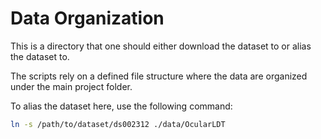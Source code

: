 # Data Organization

This is a directory that one should either download the dataset to or alias the dataset to.

The scripts rely on a defined file structure where the data are organized under the main project folder.

To alias the dataset here, use the following command:

```bash
ln -s /path/to/dataset/ds002312 ./data/OcularLDT
```

 <!-- Scripts need to be run from the root bc of the location of the config file -->